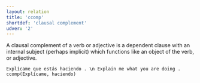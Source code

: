 ```yaml
---
layout: relation
title: 'ccomp'
shortdef: 'clausal complement'
udver: '2'
---
```


A clausal complement of a verb or adjective is a dependent clause with an internal subject (perhaps implicit) which functions like an object of the verb, or adjective.

~~~ sdparse
Explícame que estás haciendo . \n Explain me what you are doing .
ccomp(Explícame, haciendo)
~~~
<!-- Interlanguage links updated Po lis 14 15:35:13 CET 2022 -->
